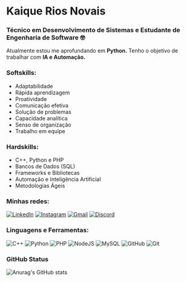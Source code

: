# Kaique Rios Novais

### Técnico em Desenvolvimento de Sistemas e Estudante de Engenharia de Software 🤓

Atualmente estou me aprofundando em **Python.** Tenho o objetivo de trabalhar com **IA e Automação.**

### Softskills:  
  
- Adaptabilidade  
- Rápida aprendizagem 
- Proatividade
- Comunicação efetiva  
- Solução de problemas  
- Capacidade analítica
- Senso de organização
- Trabalho em equipe  

### Hardskills:  
  
- C++, Python e PHP  
- Bancos de Dados (SQL)  
- Frameworks e Bibliotecas  
- Automação e Inteligência Artificial  
- Metodologias Ágeis 

### Minhas redes:
[![LinkedIn](https://img.shields.io/badge/-LinkedIn-000?style=for-the-badge&logo=linkedin&logoColor=FF00F6&color:FFF)](https://www.linkedin.com/in/kaiquerios/)
[![Instagram](https://img.shields.io/badge/-Instagram-000?style=for-the-badge&logo=instagram&logoColor=FF00F6&color:FFF)](https://www.instagram.com/kaiqueriosz/)
[![Gmail](https://img.shields.io/badge/-Gmail-000?style=for-the-badge&logo=gmail&logoColor=FF00F6&color:FFF)](mailto:kaiqverios@gmail.com)
[![Discord](https://img.shields.io/badge/-Discord-000?style=for-the-badge&logo=discord&logoColor=FF00F6&color:FFF)](https://discord.com/channels/@kaiqueriosz/)

### Linguagens e Ferramentas:

![C++](https://img.shields.io/badge/-C%2B%2B-000?style=for-the-badge&logo=C%2B%2B&logoColor=FF00F6&color:FFF)
![Python](https://img.shields.io/badge/-Python-000?style=for-the-badge&logo=python&logoColor=FF00F6&color:FFF)
![PHP](https://img.shields.io/badge/-PHP-000?style=for-the-badge&logo=php&logoColor=FF00F6&color:FFF)
![NodeJS](https://img.shields.io/badge/-Node.js-000?style=for-the-badge&logo=node.js&logoColor=FF00F6&color:FFF)
![MySQL](https://img.shields.io/badge/-MySql-000?style=for-the-badge&logo=mysql&logoColor=FF00F6&color:FFF)
![GitHub](https://img.shields.io/badge/-GitHub-000?style=for-the-badge&logo=github&logoColor=FF00F6&color:FFF)
![Git](https://img.shields.io/badge/-GIT-000?style=for-the-badge&logo=git&logoColor=FF00F6&color:FFF)

### GitHub Status 

![Anurag's GitHub stats](https://github-readme-stats.vercel.app/api?username=kaiquerios&theme=midnight-purple&show_icons=true) 
